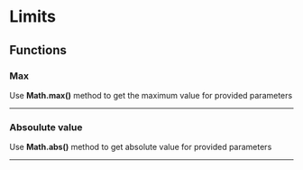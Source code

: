 # Limits

## Functions

### Max
Use **Math.max()** method to get the maximum value for provided parameters

------------------------------------------------------------------------------------
### Absoulute value
Use **Math.abs()** method to get absolute value for provided parameters

------------------------------------------------------------------------------------